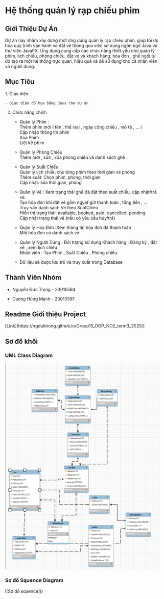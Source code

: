 <h1>Hệ thống quản lý rạp chiếu phim </h1> 
<h2>Giới Thiệu Dự Án </h2>
Dự án này nhằm xây dựng một ứng dụng quản lý rạp chiếu phim, giúp tối ưu hóa quy trình vận hành và đặt vé thông qua việc sử dụng ngôn ngữ Java và thư viện JavaFX. Ứng dụng cung cấp các chức năng thiết yếu như quản lý phim, lịch chiếu, phòng chiếu, đặt vé và khách hàng, hóa đơn , ghế ngồi  từ đó tạo ra một hệ thống trực quan, hiệu quả và dễ sử dụng cho cả nhân viên và người dùng.
<h2>Mục Tiêu </h2>
1. Giao diện

    - Giao diện đồ họa bằng Java cho dự án
      
2. Chức năng chính
   + Quản lý Phim : <br>
     Thêm phim mới ( tên , thể loại , ngày công chiếu , mô tả , ... ) <br>
     Cập nhập thông tin phim <br>
     Xóa Phim<br>
     Liệt kê phim<br>
   + Quản lý Phòng Chiếu <br>
       Thêm mới , sửa , xóa phòng chiếu và danh sách ghế .<br>
   + Quản lý Suất  Chiếu <br>
       Quản lý lịch chiếu cho từng phim theo thời gian và phòng<br>
       Thêm suất: Chọn phim, phòng, thời gian<br>
       Cập nhật: sửa thời gian, phòng<br>
   + Quản lý Vé :  Xem trạng thái ghế đã đặt theo suất chiếu, cập nhật/trả vé. <br>
       Tạo hóa đơn khi đặt vé gồm ngyaf giờ thanh toán , tổng tiền , ...<br>
       Truy vấn danh sách Ve theo SuatChieu<br>
       Hiển thị trạng thái: available, booked, paid, cancelled, pending<br>
       Cập nhật trạng thái vé (nếu có yêu cầu hủy/trả)<br>
   + Quản lý Hóa Đơn  :Xem thông tin hóa đơn đã thanh toán<br>
       Mối hóa đơn có dánh sách vé <br>
         
   + Quản lý Người Dùng : Đối tượng sử dụng
       Khách hàng : Đăng ký , đặt vé , xem lịch chiếu .<br>
       Nhân viên : Tạo Phim , Suất  Chiếu , Phòng chiếu <br>
   - Dữ liệu sẽ được lưu trữ và truy xuất trong Database 
   
<h2> Thành Viên Nhóm </h2>

   - Nguyễn Đức Trọng -	23010594
     
   - Dương Hùng Mạnh  - 23010597

<h2> Readme Giới thiệu Project </h2>
[Link](https://ngduktrong.github.io/Group15_OOP_NO2_term3_2025/)

<h2> Sơ đồ khối </h2>

<h3>UML Class Diagram</h3>

![Sơ đồ class ](https://github.com/ngduktrong/Group15_OOP_NO2_term3_2025/blob/main/%E1%BA%A2nh%20ch%E1%BB%A5p%20m%C3%A0n%20h%C3%ACnh%202025-05-20%20114859.png?raw=true)
<h3>Sơ đồ Squence Diagram </h3>
![Sơ đồ squence]()




